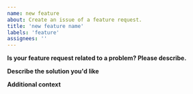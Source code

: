 ```yaml
---
name: new feature
about: Create an issue of a feature request. 
title: 'new feature name'
labels: 'feature'
assignees: ''
---
```


**Is your feature request related to a problem? Please describe.**
<!-- A clear and concise description of what the problem is. Ex. I'm always frustrated when [...]  -->
**Describe the solution you'd like**
<!-- A clear and concise description of what you want to happen.  -->

**Additional context**
<!-- Add any other context or screenshots about the feature request here. --> 
